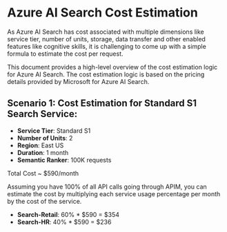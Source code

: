 # Azure AI Search Cost Estimation

As Azure AI Search has cost associated with multiple dimensions like service tier, number of units, storage, data transfer and other enabled features like cognitive skills, it is challenging to come up with a simple formula to estimate the cost per request.

This document provides a high-level overview of the cost estimation logic for Azure AI Search. The cost estimation logic is based on the pricing details provided by Microsoft for Azure AI Search.

## Scenario 1: Cost Estimation for Standard S1 Search Service:

- **Service Tier**: Standard S1
- **Number of Units**: 2
- **Region**: East US
- **Duration**: 1 month
- **Semantic Ranker**: 100K requests

Total Cost ~ $590/month 

Assuming you have 100% of all API calls going through APIM, you can estimate the cost by multiplying each service usage percentage per month by the cost of the service.

- **Search-Retail**: 60% * $590 = $354
- **Search-HR**: 40% * $590 = $236